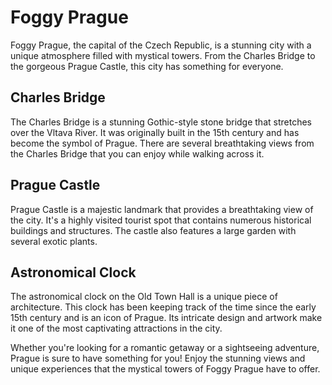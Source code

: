 # Foggy Prague


Foggy Prague, the capital of the Czech Republic, is a stunning city with a unique atmosphere filled with mystical towers. From the Charles Bridge to the gorgeous Prague Castle, this city has something for everyone.

## Charles Bridge

The Charles Bridge is a stunning Gothic-style stone bridge that stretches over the Vltava River. It was originally built in the 15th century and has become the symbol of Prague. There are several breathtaking views from the Charles Bridge that you can enjoy while walking across it.

## Prague Castle

Prague Castle is a majestic landmark that provides a breathtaking view of the city. It's a highly visited tourist spot that contains numerous historical buildings and structures. The castle also features a large garden with several exotic plants.

## Astronomical Clock

The astronomical clock on the Old Town Hall is a unique piece of architecture. This clock has been keeping track of the time since the early 15th century and is an icon of Prague. Its intricate design and artwork make it one of the most captivating attractions in the city.

Whether you're looking for a romantic getaway or a sightseeing adventure, Prague is sure to have something for you! Enjoy the stunning views and unique experiences that the mystical towers of Foggy Prague have to offer.